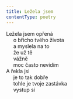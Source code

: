 ```yaml
---
title: Ležela jsem
contentType: poetry
---
```


<section>

Ležela jsem opřená  
     o břicho tvého života  
     a myslela na to  
     že už tě  
     vážně  
     moc často nevidím  
A řekla jsi  
     je to tak dobře  
     tohle je tvoje zastávka  
     vystup si

</section>
